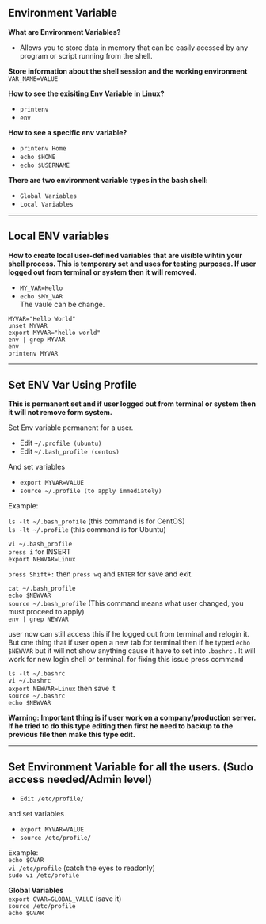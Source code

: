 ## Environment Variable

__What are Environment Variables?__  
- Allows you to store data in memory that can be easily acessed by any program or script running from the shell.

__Store information about the shell session and the working environment__  
```VAR_NAME=VALUE```

__How to see the exisiting Env Variable in Linux?__
- ```printenv```
- ```env```

__How to see a specific env variable?__
- ```printenv Home```
- ```echo $HOME```
- ```echo $USERNAME```



__There are two environment variable types in the bash shell:__  

- ```Global Variables```  
- ```Local Variables```

---

## Local ENV variables

__How to create local user-defined variables that are visible wihtin your shell process. This is temporary set and uses for testing purposes. If user logged out from terminal or system then it will removed.__

- ```MY_VAR=Hello```  
- ```echo $MY_VAR```    
The vaule can be change.  

```MYVAR="Hello World"```  
```unset MYVAR```  
```export MYVAR="hello world"```  
```env | grep MYVAR```  
```env```  
```printenv MYVAR```  

---

## Set ENV Var Using Profile

__This is permanent set and if user logged out from terminal or system then it will not remove form system.__

Set Env variable permanent for a user.
- Edit ```~/.profile (ubuntu)```
- Edit ```~/.bash_profile (centos)```

And set variables
- ```export MYVAR=VALUE```
- ```source ~/.profile (to apply immediately)```

Example:

```ls -lt ~/.bash_profile``` (this command is for CentOS)  
```ls -lt ~/.profile``` (this command is for Ubuntu)  

```vi ~/.bash_profile```  
```press i``` for INSERT  
```export NEWVAR=Linux```  

```press Shift+:``` then ```press wq``` and ```ENTER``` for save and exit.  

```cat ~/.bash_profile```  
```echo $NEWVAR```  
```source ~/.bash_profile``` (This command means what user changed, you must proceed to apply)  
```env | grep NEWVAR```  

user now can still access this if he logged out from terminal and relogin it. But one thing that if user open a new tab for terminal then if he typed ```echo $NEWVAR``` but it will not show anything cause it have to set into ```.bashrc``` . It will work for new login shell or terminal. for fixing this issue press command  

```ls -lt ~/.bashrc```  
```vi ~/.bashrc```  
```export NEWVAR=Linux``` then save it  
```source ~/.bashrc```  
```echo $NEWVAR```  

__Warning: Important thing is if user work on a company/production server. If he tried to do this type editing then first he need to backup to the previous file then make this type edit.__

---

## Set Environment Variable for all the users. (Sudo access needed/Admin level)
- ```Edit /etc/profile/```  

and set variables  
- ```export MYVAR=VALUE```  
- ```source /etc/profile/```  

Example:  
```echo $GVAR```  
```vi /etc/profile``` (catch the eyes to readonly)  
```sudo vi /etc/profile```    

__Global Variables__  
```export GVAR=GLOBAL_VALUE``` (save it)  
```source /etc/profile```  
```echo $GVAR```  

